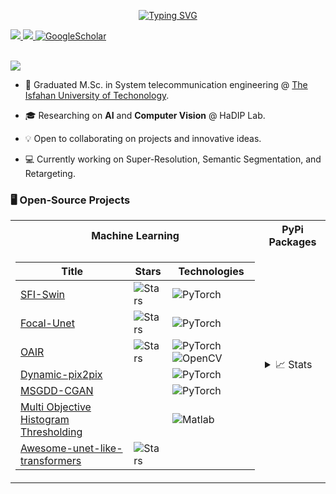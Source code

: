 <p align="center">
<a href="https://github.com/mohammadrezanaderi4">
    <img src="https://readme-typing-svg.demolab.com?font=consolas&size=18&duration=2000&pause=100&multiline=true&width=500&height=80&lines=M.R.+Naderi;Researcher+%7C+ M.Sc. +%7C+System+Communications;AI+%7C+Computer+Vision+%7C" alt="Typing SVG" />
</a>
<br/>

[comment]: <> (<a href="https://gkos.tech">)

[comment]: <> (    <img src="https://img.shields.io/badge/Website-gkos.tech-red?style=flat-square">)

[comment]: <> (</a>  )

[comment]: <> (<a href="https://gkos.tech/Resume.pdf">)

[comment]: <> (    <img src="https://img.shields.io/badge/PDF-CV-red?style=flat-square&logo=adobe">)

[comment]: <> (</a>  )
<a href="https://www.linkedin.com/in/mohammadreza-naderi-4457931a2/">
    <img src="https://img.shields.io/badge/-Linkedin-blue?style=flat-square&logo=linkedin">
</a>
<a href="mailto:mohammadreza.naderi4@gmail.com">
    <img src="https://img.shields.io/badge/-Email-red?style=flat-square&logo=gmail&logoColor=white">
</a>
<a href='https://scholar.google.com/citations?user=mdR4X5UAAAAJ&hl=en&authuser=1' target="_blank">
    <img alt='GoogleScholar' src='https://img.shields.io/badge/Scholar-100000?style=flat&logo=GoogleScholar&logoColor=white&&color=0181FF'>
</a>

[comment]: <> (<a href="https://pypi.org/user/drkostas/">)

[comment]: <> (    <img src="https://img.shields.io/badge/PyPi-drkostas-blue?style=flat-square&logo=pypi&logoColor=white">)

[comment]: <> (</a>)

[comment]: <> (<a href="https://pypi.org/user/drkostas/">)

[comment]: <> (    <img src="https://komarev.com/ghpvc/?username=mohammadrezanaderi4&label=Visitors&color=0e75b6&style=flat" alt="googoldkhan" />)

[comment]: <> (</a>)

<br/> 

<!-- <a href="https://github.com/drkostas">
    <img src="https://github-readme-stats.vercel.app/api?username=mohammadrezanaderi4&show_icons=true&count_private=true&show_icons=true&hide_border=true&hide_title=true&card_width=300px&hide_rank=true&bg_color=00000000&theme=dracula">
</a> -->

<a href="https://github.com/drkostas">
    <img src="https://github-stats-alpha.vercel.app/api?username=mohammadrezanaderi4&cc=F5F5DC&tc=000&ic=6667AB&bc=6667AB">
</a>

</p>

* 📖 Graduated M.Sc. in System telecommunication engineering @ [The Isfahan University of Techonology](https://ece.iut.ac.ir/en/). 

* 🎓 Researching on **AI** and **Computer Vision** @ HaDIP Lab.

* 💡 Open to collaborating on projects and innovative ideas. 

* 💻 Currently working on Super-Resolution, Semantic Segmentation, and Retargeting.

### 🖥️ Open-Source Projects
<table>
<tr><th>Machine Learning </th><th>PyPi Packages</th></tr>
<tr><td>

|Title | Stars | Technologies|
|--|--|--|
| [SFI-Swin](https://github.com/mohammadrezanaderi4/SFI-Swin) | <img alt="Stars" src="https://img.shields.io/github/stars/mohammadrezanaderi4/SFI-Swin?style=flat-square&labelColor=black"/> | ![PyTorch](https://img.shields.io/badge/PyTorch-black?style=flat-square&logo=pytorch)|
| [Focal-Unet](https://github.com/givkashi/Focal-Unet) | <img alt="Stars" src="https://img.shields.io/github/stars/givkashi/Focal-Unet?style=flat-square&labelColor=black"/> | ![PyTorch](https://img.shields.io/badge/PyTorch-black?style=flat-square&logo=pytorch) |
| [OAIR](https://github.com/givkashi/OAIR) | <img alt="Stars" src="https://img.shields.io/github/stars/givkashi/OAIR?style=flat-square&labelColor=black"/> | ![PyTorch](https://img.shields.io/badge/PyTorch-black?style=flat-square&logo=pytorch) ![OpenCV](https://img.shields.io/badge/OpenCV-black?style=flat-square&logo=opencv)|
| [Dynamic-pix2pix](https://arxiv.org/abs/2211.08570) | | ![PyTorch](https://img.shields.io/badge/PyTorch-black?style=flat-square&logo=pytorch) |
| [MSGDD-CGAN](https://arxiv.org/abs/2109.05614) | | ![PyTorch](https://img.shields.io/badge/PyTorch-black?style=flat-square&logo=pytorch) |
| [Multi Objective Histogram Thresholding](https://link.springer.com/article/10.1007/s11042-022-12443-9) | | ![Matlab](https://img.shields.io/badge/Matlab-black?style=flat-square&logo=pytorch) |
| [Awesome-unet-like-transformers](https://github.com/givkashi/Awesome-unet-like-transformers) | <img alt="Stars" src="https://img.shields.io/github/stars/givkashi/Awesome-unet-like-transformers?style=flat-square&labelColor=black"/> | | |
</td><td>

<details>
<summary>📈 Stats</summary>
<br>
My Github Stats

![](http://github-profile-summary-cards.vercel.app/api/cards/profile-details?username=mohammadrezanaderi4&theme=dracula) 

![](http://github-profile-summary-cards.vercel.app/api/cards/repos-per-language?username=mohammadrezanaderi4&theme=dracula) 
![](http://github-profile-summary-cards.vercel.app/api/cards/most-commit-language?username=mohammadrezanaderi4&theme=dracula)


<br>
Currently Working with:

[![spotify-github-profile](https://spotify-github-profile.vercel.app/api/view?uid=11159336621&cover_image=true&theme=novatorem&show_offline=true&bar_color=53b14f&bar_color_cover=false)](https://open.spotify.com/user/11159336621)

</details>

